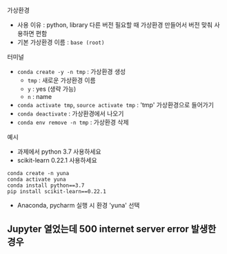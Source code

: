 
가상환경
- 사용 이유 : python, library 다른 버전 필요할 때 가상환경 만들어서 버전 맞춰 사용하면 편함
- 기본 가상환경 이름 : `base (root)`

터미널
- `conda create -y -n tmp` : 가상환경 생성
  - `tmp` : 새로운 가상환경 이름
  - `y` : yes (생략 가능)
  - `n` : name
- `conda activate tmp`, `source activate tmp` : 'tmp' 가상환경으로 들어가기
- `conda deactivate` : 가상환경에서 나오기
- `conda env remove -n tmp` : 가상환경 삭제

예시
- 과제에서 python 3.7 사용하세요
- scikit-learn 0.22.1 사용하세요
```
conda create -n yuna
conda activate yuna
conda install python==3.7
pip install scikit-learn==0.22.1
```
- Anaconda, pycharm 실행 시 환경 'yuna' 선택

Jupyter 열었는데 500 internet server error 발생한 경우
- 

